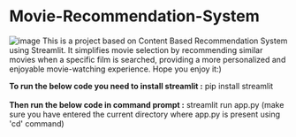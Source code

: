 # Movie-Recommendation-System
![image](https://github.com/Eakta08/Movie-Recommendation-System/assets/131867852/921519aa-f414-45f3-a13c-20dc5f3d41f7)
This is a project based on Content Based Recommendation System using Streamlit. It simplifies movie selection by recommending similar movies when a specific film is searched, providing a more personalized and enjoyable movie-watching experience. Hope you enjoy it:)

**To run the below code you need to install streamlit :** pip install streamlit <br><br>
**Then run the below code in command prompt :** streamlit run app.py (make sure you have entered the current directory where app.py is present using 'cd' command)
